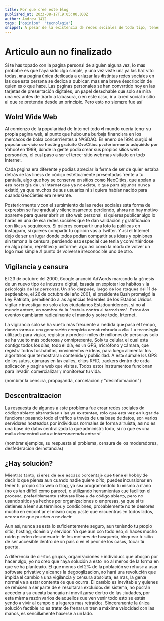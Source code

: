 ```yaml
---
title: Por qué creé este blog
published_at: 2023-08-17T19:05:00.000Z
author: Andrew 1412
tags: ["opinion", "tecnologia"]
snippet: A pesar de la existencia de redes sociales de todo tipo, tener tu propia pagina personal tiene mas sentido que nunca.
---
```


# Articulo aun no finalizado

Si te has topado con la pagina personal de alguien alguna vez, lo mas probable
es que haya sido algo simple, y una vez viste una ya las haz vito todas, una
pagina única dedicada a enlazar las distintas redes sociales en las que esta
persona se dedica a publicar, mas una breve descripción de quien es o que hace.
Las paginas personales se han convertido hoy en las tarjetas de presentación
digitales, un papel desechable que solo se mira una vez antes de tirarlo a la
basura, o en este caso, ir a la red social o sitio al que se pretendía desde un
principio. Pero esto no siempre fue así.

## Wolrd Wide Web

Al comienzo de la popularidad de Internet todo el mundo quería tener su propia
pagina web, al punto que hubo una burbuja financiera en los mercados de bolsa
concernientes a NASDAQ. En enero de 1994 surgió el popular servicio de hosting
gratuito GeoCities posteriormente adquirido por Yahoo! en 1999, donde la gente
podía crear sus propios sitios web personales, el cual paso a ser el tercer
sitio web mas visitado en todo Internet.

Cada pagina era diferente y podías apreciar la forma de ser de quien estaba
detrás de las lineas de código estéticamente presentadas frente a tu pantalla,
algo que hoy se conserva en sitios como NeoCities, que apelan a esa nostalgia de
un Internet que ya no existe, o que para algunos nunca existió, ya que muchos de
sus usuarios ni si quiera habían nacido para cuando GeoCieties era relevante.

Posteriormente y con el surgimiento de las redes sociales esta forma de
expresión se fue gradual y silenciosamente perdiendo, ahora no hay motivo
aparente para querer abrir un sito web personal, si quieres publicar algo lo
harás en una de esa redes sociales que te dan validación y gratificación con
likes y seguidores. Si quieres compartir una foto la publicas en Instagram, si
quieres compartir tu opinión vas a Twitter. Y así el Internet dejo de ser un
lugar donde todos podían compartir sus ideas y opiniones sin temor a la censura,
perdiendo eso especial que tenia y convirtiéndose en algo plano, repetitivo y
uniforme, algo así como la moda de volver un logo mas simple al punto de
volverse irreconocible uno de otro.

## Vigilancia y censura

El 23 de octubre del 2000, Google anunció AdWords marcando la génesis de un
nuevo tipo de industria digital, basada en explotar los hábitos y la psicología
de las personas. Un año después, luego de los ataques del 11 de septiembre, el
26 de octubre del año 2001, el presidente Bush promulgó la Ley Patriota,
permitiendo a las agencias federales de los Estados Unidos vigilar e investigar
no solo a los ciudadanos Estadounidenses, si no al mundo entero, en nombre de la
"batalla contra el terrorismo". Estos dos eventos cambiaron radicalmente el
mundo y sobre todo, Internet.

La vigilancia solo se ha vuelto más frecuente a medida que pasa el tiempo, dando
forma a una generación completa acostumbrada a ella. La tecnología utilizada
para vigilar, registrar y predecir miles de millones de personas solo se ha
vuelto más poderosa y omnipresente. Solo tu celular, el cual esta contigo todos
los días, todo el día, es un GPS, micrófono y cámara, que registra todos tus
hábitos, movimientos e ideas, para luego alimentar los algoritmos que te
mostraran contenido y publicidad. A esto súmale los GPS de los autos, cámaras en
las calles, chips RFID, trackers dentro de cada aplicación y pagina web que
visitas. Todos estos instrumentos funcionan para invadir, comercializar y
monítorear tu vida.

(nombrar la censura, propaganda, cancelacion y "desinformacion")

## Descentralizacíon

La respuesta de algunos a este problema fue crear redes sociales de código
abierto alternativas a las ya existentes, solo que esta vez en lugar de
funcionar pasando todo el tráfico a través de una base de datos, son varios
servidores hosteados por individuos normales de forma altruista, así no es una
base de datos centralizada la que administra todo, si no que es una malla
descentralizada e interconectada entre sí.

(nombrar ejemplos, su respuesta al problema, censura de los moderadores,
desfederacion de instancias)

## ¿Hay solución?

Mientras tanto, si eres de ese escaso porcentaje que tiene el hobby de decir lo
que piensa aun cuando nadie quiere oírlo, puedes incursionar en tener tu propio
sitio web o blog, ya sea programandolo tu mismo a mano (no es tan difícil como
parece), o utilizando herramientas que faciliten el proceso, preferiblemente
software libre y de código abierto, pero no usando sitios ya hechos por
organizaciones o empresas, ya que si te detienes a leer sus términos y
condiciones, probablemente no te demores mucho en encontrar el mismo copy paste
que encuentras en todos lados, acerca de que puedes o no decir.

Aun así, nunca se esta lo suficientemente seguro, aun teniendo tu propio sitio,
hosting, dominio y servidor. Ya que aun con todo eso, si haces mucho ruido
pueden desindexarte de los motores de búsqueda, bloquear tu sitio de ser
accesible dentro de un país o en el peor de los casos, tocar tu puerta.

A diferencia de ciertos grupos, organizaciones e individuos que abogan por hacer
algo, yo no creo que haya solución a esto, no al menos de la forma en que se ha
planteado. El que menos del 2% de la población se rehusé a usar software
privativo y alcance la degooglizacion, no hará una revolución que impida el
cambio a una vigilancia y censura absoluta, es mas, la gente normal va a estar
contenta de que ocurra. El cambio es inevitable y quienes se rehúsen a ser parte
de el resultaran excluidos del sistema, no podrán acceder a su cuenta bancaria
ni movilizarse dentro de las ciudades, por esta misma razón varios de aquellos
que ven venir todo esto se están yendo a vivir al campo o a lugares mas
retraídos. Sinceramente la única solución factible no es tratar de frenar un
tren a máxima velocidad con las manos, es sencillamente hacerse a un lado.
